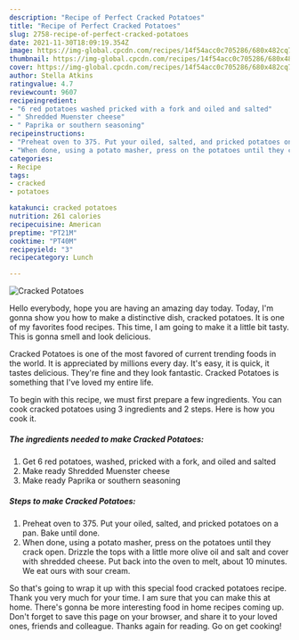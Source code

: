 ```yaml
---
description: "Recipe of Perfect Cracked Potatoes"
title: "Recipe of Perfect Cracked Potatoes"
slug: 2758-recipe-of-perfect-cracked-potatoes
date: 2021-11-30T18:09:19.354Z
image: https://img-global.cpcdn.com/recipes/14f54acc0c705286/680x482cq70/cracked-potatoes-recipe-main-photo.jpg
thumbnail: https://img-global.cpcdn.com/recipes/14f54acc0c705286/680x482cq70/cracked-potatoes-recipe-main-photo.jpg
cover: https://img-global.cpcdn.com/recipes/14f54acc0c705286/680x482cq70/cracked-potatoes-recipe-main-photo.jpg
author: Stella Atkins
ratingvalue: 4.7
reviewcount: 9607
recipeingredient:
- "6 red potatoes washed pricked with a fork and oiled and salted"
- " Shredded Muenster cheese"
- " Paprika or southern seasoning"
recipeinstructions:
- "Preheat oven to 375. Put your oiled, salted, and pricked potatoes on a pan. Bake until done."
- "When done, using a potato masher, press on the potatoes until they crack open. Drizzle the tops with a little more olive oil and salt and cover with shredded cheese. Put back into the oven to melt, about 10 minutes. We eat ours with sour cream."
categories:
- Recipe
tags:
- cracked
- potatoes

katakunci: cracked potatoes 
nutrition: 261 calories
recipecuisine: American
preptime: "PT21M"
cooktime: "PT40M"
recipeyield: "3"
recipecategory: Lunch

---
```



![Cracked Potatoes](https://img-global.cpcdn.com/recipes/14f54acc0c705286/680x482cq70/cracked-potatoes-recipe-main-photo.jpg)

Hello everybody, hope you are having an amazing day today. Today, I'm gonna show you how to make a distinctive dish, cracked potatoes. It is one of my favorites food recipes. This time, I am going to make it a little bit tasty. This is gonna smell and look delicious.

Cracked Potatoes is one of the most favored of current trending foods in the world. It is appreciated by millions every day. It's easy, it is quick, it tastes delicious. They're fine and they look fantastic. Cracked Potatoes is something that I've loved my entire life.




To begin with this recipe, we must first prepare a few ingredients. You can cook cracked potatoes using 3 ingredients and 2 steps. Here is how you cook it.

<!--inarticleads1-->

##### The ingredients needed to make Cracked Potatoes:

1. Get 6 red potatoes, washed, pricked with a fork, and oiled and salted
1. Make ready  Shredded Muenster cheese
1. Make ready  Paprika or southern seasoning




<!--inarticleads2-->

##### Steps to make Cracked Potatoes:

1. Preheat oven to 375. Put your oiled, salted, and pricked potatoes on a pan. Bake until done.
1. When done, using a potato masher, press on the potatoes until they crack open. Drizzle the tops with a little more olive oil and salt and cover with shredded cheese. Put back into the oven to melt, about 10 minutes. We eat ours with sour cream.




So that's going to wrap it up with this special food cracked potatoes recipe. Thank you very much for your time. I am sure that you can make this at home. There's gonna be more interesting food in home recipes coming up. Don't forget to save this page on your browser, and share it to your loved ones, friends and colleague. Thanks again for reading. Go on get cooking!

